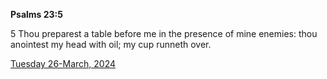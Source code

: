 **Psalms 23:5**

5 Thou preparest a table before me in the presence of mine enemies: thou anointest my head with oil; my cup runneth over.

[Tuesday 26-March, 2024](https://getbible.net/kjv/Psalms/23/5)

